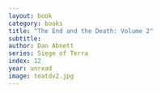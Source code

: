 ```yaml
---
layout: book
category: books
title: "The End and the Death: Volume 2"
subtitle: 
author: Dan Abnett
series: Siege of Terra
index: 12
year: unread
image: teatdv2.jpg
---
```

